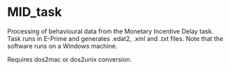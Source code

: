 # MID_task

Processing of behavioural data from the Monetary Incentive Delay task. 
Task runs in E-Prime and generates .edat2, .xml and .txt files. 
Note that the software runs on a Windows machine.

Requires dos2mac or dos2unix conversion. 
